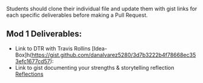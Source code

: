 Students should clone their individual file and update them with gist links for each specific deliverables before making a Pull Request. 

## Mod 1 Deliverables:
* Link to DTR with Travis Rollins [Idea-Box]h(https://gist.github.com/danalvarez5280/3d7b3222b4f78668ec353efc1677cd57):
* Link to gist documenting your strengths & storytelling reflection [Reflections](https://gist.github.com/danalvarez5280/30ab31be8598fe987a129f1c50ee5239)
